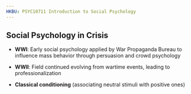 ```yaml
---
HKBU: PSYC10711 Introduction to Social Psychology
---
```

## Social Psychology in Crisis

- **WWI**: Early social psychology applied by War Propaganda Bureau to influence mass behavior through persuasion and crowd psychology
- **WWII**: Field continued evolving from wartime events, leading to professionalization

- **Classical conditioning** (associating neutral stimuli with positive ones)
